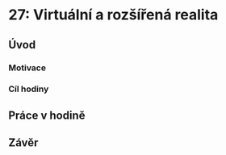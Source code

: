 # 27: Virtuální a rozšířená realita

## Úvod

### Motivace

### Cíl hodiny

## Práce v hodině

## Závěr
